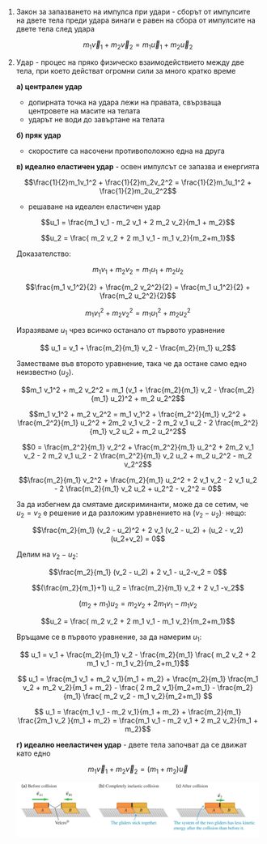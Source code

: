 1. Закон за запазването на импулса при удари - сборът от импулсите на двете тела преди удара винаги е равен на сбора от импулсите на двете тела след удара
	
	$$m_1\vec{v}_1 + m_2\vec{v}_2 = m_1\vec{u}_1 + m_2\vec{u}_2$$

2. Удар - процес на пряко физическо взаимодействието между две тела, при което действат огромни сили за много кратко време
	
	**а) централен удар**
	- допирната точка на удара лежи на правата, свързваща центровете на масите на телата
	- ударът не води до завъртане на телата
	
	**б) пряк удар**
	- скоростите са насочени противоположно една на друга
	
	**в) идеално еластичен удар** - освен импулсът се запазва и енергията
	
	$$\frac{1}{2}m_1v_1^2 + \frac{1}{2}m_2v_2^2 = \frac{1}{2}m_1u_1^2 + \frac{1}{2}m_2u_2^2$$
	
	- решаване на идеален еластичен удар
	
	$$u_1 = \frac{m_1 v_1 - m_2 v_1 + 2 m_2 v_2}{m_1 + m_2}$$
	
	$$u_2 = \frac{ m_2 v_2 + 2 m_1 v_1 - m_1 v_2}{m_2+m_1}$$
	
	Доказателство: 
	
	$$m_1 v_1 + m_2 v_2 = m_1 u_1 + m_2 u_2$$
	
	$$\frac{m_1 v_1^2}{2} + \frac{m_2 v_2^2}{2} = \frac{m_1 u_1^2}{2} + \frac{m_2 u_2^2}{2}$$
	
	$$m_1 v_1^2 + m_2 v_2^2 = m_1 u_1^2 + m_2 u_2^2$$
	
	Изразяваме $u_1$ чрез всичко останало от първото уравнение
	
	$$ u_1 = v_1 + \frac{m_2}{m_1} v_2 - \frac{m_2}{m_1} u_2$$
	
	Заместваме във второто уравнение, така че да остане само едно неизвестно ($u_2$).
	
	$$m_1 v_1^2 + m_2 v_2^2 = m_1 (v_1 + \frac{m_2}{m_1} v_2 - \frac{m_2}{m_1} u_2)^2 + m_2 u_2^2$$
	
	$$m_1 v_1^2 + m_2 v_2^2 = m_1 v_1^2 + \frac{m_2^2}{m_1} v_2^2 + \frac{m_2^2}{m_1} u_2^2 + 2m_2 v_1 v_2 - 2 m_2 v_1 u_2 - 2 \frac{m_2^2}{m_1} v_2 u_2  + m_2 u_2^2$$
	
	$$0 = \frac{m_2^2}{m_1} v_2^2 + \frac{m_2^2}{m_1} u_2^2 + 2m_2 v_1 v_2 - 2 m_2 v_1 u_2 - 2 \frac{m_2^2}{m_1} v_2 u_2  + m_2 u_2^2 - m_2 v_2^2$$
	
	$$\frac{m_2}{m_1} v_2^2 + \frac{m_2}{m_1} u_2^2 + 2 v_1 v_2 - 2 v_1 u_2 - 2 \frac{m_2}{m_1} v_2 u_2  + u_2^2 - v_2^2 = 0$$
	
	За да избегнем да смятаме дискриминанти, може да се сетим, че $u_2 = v_2$ е решение и да разложим уравнението на $(v_2 - u_2)\cdot$ нещо:
	
	$$\frac{m_2}{m_1} (v_2 - u_2)^2 + 2 v_1 (v_2 - u_2) + (u_2 - v_2)(u_2+v_2) = 0$$
	
	Делим на $v_2 - u_2$:
	
	$$\frac{m_2}{m_1} (v_2 - u_2) + 2 v_1 - u_2-v_2 = 0$$
	
	$$(\frac{m_2}{m_1}+1) u_2 = \frac{m_2}{m_1} v_2 + 2 v_1 -v_2$$
	
	$$(m_2+m_1) u_2 = m_2 v_2 + 2 m_1 v_1 - m_1 v_2$$
	
	$$u_2 = \frac{ m_2 v_2 + 2 m_1 v_1 - m_1 v_2}{m_2+m_1}$$
	
	Връщаме се в първото уравнение, за да намерим $u_1$:
	
	$$ u_1 = v_1 + \frac{m_2}{m_1} v_2 - \frac{m_2}{m_1} \frac{ m_2 v_2 + 2 m_1 v_1 - m_1 v_2}{m_2+m_1}$$
	
	$$ u_1 = \frac{m_1 v_1 + m_2 v_1}{m_1 + m_2} + \frac{m_2}{m_1} \frac{m_1 v_2 + m_2 v_2}{m_1 + m_2} - \frac{ 2 m_2 v_1}{m_2+m_1} - \frac{m_2}{m_1} \frac{ m_2 v_2 - m_1 v_2}{m_2+m_1} $$
	
	$$ u_1 = \frac{m_1 v_1 - m_2 v_1}{m_1 + m_2} + \frac{m_2}{m_1} \frac{2m_1 v_2 }{m_1 + m_2} = \frac{m_1 v_1 - m_2 v_1 + 2 m_2 v_2}{m_1 + m_2}$$
	
	**г) идеално нееластичен удар** - двете тела започват да се движат като едно
	
	$$m_1\vec{v}_1 + m_2\vec{v}_2 = (m_1+m_2)\vec{u}$$
	
	![](Resources/Completely%20Inelastic%20Collision.jpg)